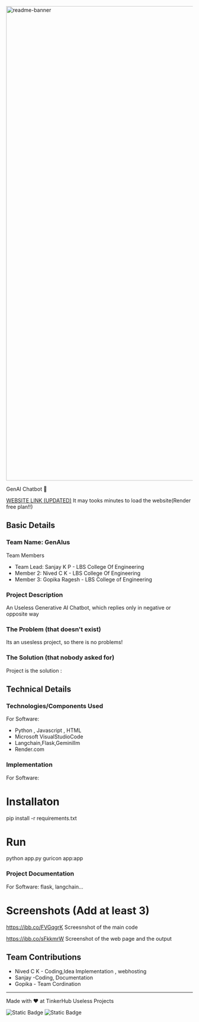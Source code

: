 <img width="1280" alt="readme-banner" src="https://github.com/user-attachments/assets/35332e92-44cb-425b-9dff-27bcf1023c6c">

GenAI Chatbot 🎯

[WEBSITE LINK (UPDATED)](https://uselessai.onrender.com)
It may tooks minutes to load the website(Render free plan!!)


## Basic Details
### Team Name: GenAIus


Team Members
- Team Lead: Sanjay K P - LBS College Of Engineering
- Member 2: Nived C K - LBS College Of Engineering
- Member 3: Gopika Ragesh - LBS College of Engineering

### Project Description
An Useless Generative AI Chatbot, which replies only in negative or opposite way

### The Problem (that doesn't exist)
Its an usesless project, so there is no problems!

### The Solution (that nobody asked for)
Project is the solution :
## Technical Details
### Technologies/Components Used
For Software:
- Python , Javascript , HTML
- Microsoft VisualStudioCode
- Langchain,Flask,Geminillm
- Render.com


### Implementation
For Software:
# Installaton
pip install -r requirements.txt


# Run
python app.py
guricon app:app

### Project Documentation
For Software: flask, langchain...

# Screenshots (Add at least 3)
https://ibb.co/FVGqgrK
Screesnshot of the main code

https://ibb.co/sFkkmrW
Screenshot of the web page and the output






## Team Contributions
- Nived C K - Coding,Idea Implementation , webhosting
- Sanjay -Coding, Documentation
- Gopika - Team Cordination

---
Made with ❤ at TinkerHub Useless Projects 

![Static Badge](https://img.shields.io/badge/TinkerHub-24?color=%23000000&link=https%3A%2F%2Fwww.tinkerhub.org%2F)
![Static Badge](https://img.shields.io/badge/UselessProject--24-24?link=https%3A%2F%2Fwww.tinkerhub.org%2Fevents%2FQ2Q1TQKX6Q%2FUseless%2520Projects)
